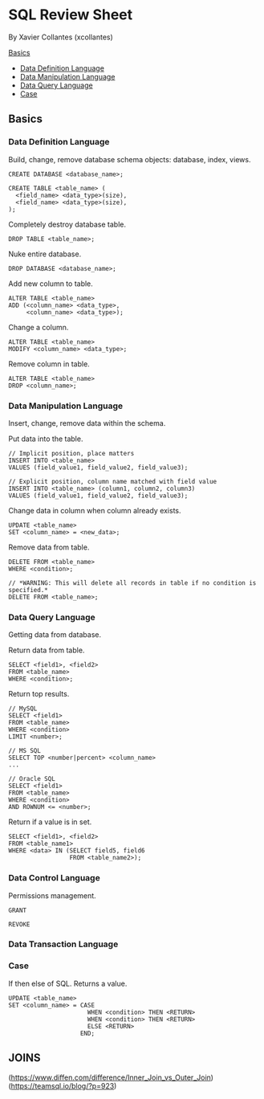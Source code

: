 # SQL Review Sheet
By Xavier Collantes (xcollantes)

[Basics](#Basics)
  - [Data Definition Language](#Data-Definition-Language)
  - [Data Manipulation Language]('#Data-Manipulation-Language')
  - [Data Query Language](#Data-Query-Language)
  - [Case](#Case)

## Basics
### Data Definition Language
Build, change, remove database schema objects: database, index, views.


`CREATE DATABASE <database_name>;`

```
CREATE TABLE <table_name> (
  <field_name> <data_type>(size),
  <field_name> <data_type>(size),
);
```

Completely destroy database table.

```
DROP TABLE <table_name>;
```

Nuke entire database.

```
DROP DATABASE <database_name>;
```

Add new column to table.
```
ALTER TABLE <table_name>
ADD (<column_name> <data_type>,
     <column_name> <data_type>);
```

Change a column.
```
ALTER TABLE <table_name>
MODIFY <column_name> <data_type>;
```

Remove column in table.
```
ALTER TABLE <table_name>
DROP <column_name>;
```


### Data Manipulation Language
Insert, change, remove data within the schema.


Put data into the table.
```
// Implicit position, place matters
INSERT INTO <table_name>
VALUES (field_value1, field_value2, field_value3);

// Explicit position, column name matched with field value
INSERT INTO <table_name> (column1, column2, column3)
VALUES (field_value1, field_value2, field_value3);
```

Change data in column when column already exists.
```
UPDATE <table_name>
SET <column_name> = <new_data>;
```

Remove data from table.
```
DELETE FROM <table_name>
WHERE <condition>;

// *WARNING: This will delete all records in table if no condition is
specified.*
DELETE FROM <table_name>;
```


### Data Query Language
Getting data from database.

Return data from table.
```
SELECT <field1>, <field2>
FROM <table_name>
WHERE <condition>;
```

Return top results.
```
// MySQL
SELECT <field1>
FROM <table_name>
WHERE <condition>
LIMIT <number>;

// MS SQL
SELECT TOP <number|percent> <column_name>
...

// Oracle SQL
SELECT <field1>
FROM <table_name>
WHERE <condition>
AND ROWNUM <= <number>;
```

Return if a value is in set.
```
SELECT <field1>, <field2>
FROM <table_name1>
WHERE <data> IN (SELECT field5, field6
                 FROM <table_name2>);
```




### Data Control Language
Permissions management.
```
GRANT
```

```
REVOKE
```

### Data Transaction Language


### Case
If then else of SQL. Returns a value.
```
UPDATE <table_name>
SET <column_name> = CASE
                      WHEN <condition> THEN <RETURN>
                      WHEN <condition> THEN <RETURN>
                      ELSE <RETURN>
                    END;
```



## JOINS


(https://www.diffen.com/difference/Inner_Join_vs_Outer_Join)
(https://teamsql.io/blog/?p=923)


